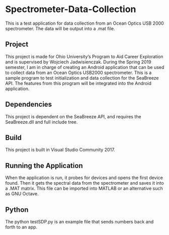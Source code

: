 # Spectrometer-Data-Collection
This is a test application for data collection from an Ocean Optics USB 2000 spectrometer. The data will be output into a .mat file.

## Project
This project is made for Ohio University’s Program to Aid Career Exploration and is supervised by Wojciech Jadwisienczak. During the Spring 2019 semester, I am in charge of creating an Android application that can be used to collect data from an Ocean Optics USB2000 spectrometer. This is a sample program to test initialization and data collection for the SeaBreeze API. The features from this program will be integrated into the Android application.

## Dependencies
This project is dependent on the SeaBreeze API, and requires the SeaBreeze.dll and full include tree.

## Build
This project is built in Visual Studio Community 2017.

## Running the Application
When the application is run, it probes for devices and opens the first device found. Then it gets the spectral data from the spectrometer and saves it into a .MAT matrix. This file can be imported into MATLAB or an alternative such as GNU Octave.

## Python
The python testSDP.py is an example file that sends numbers back and forth to an app.
